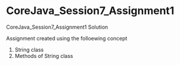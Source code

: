 # CoreJava_Session7_Assignment1
CoreJava_Session7_Assignment1 Solution

Assignment created using the folloewing concept

1. String class
2. Methods of String class
